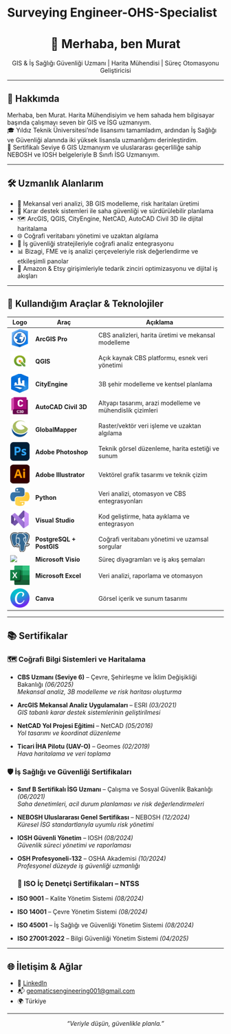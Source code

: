 # Surveying Engineer-OHS-Specialist
<h1 align="center">👋 Merhaba, ben Murat </h1>
<p align="center">
GIS & İş Sağlığı Güvenliği Uzmanı | Harita Mühendisi | Süreç Otomasyonu Geliştiricisi
</p>

---

## 🧭 Hakkımda

Merhaba, ben Murat. Harita Mühendisiyim ve hem sahada hem bilgisayar başında çalışmayı seven bir GIS ve İSG uzmanıyım.  
🎓 Yıldız Teknik Üniversitesi’nde lisansımı tamamladım, ardından İş Sağlığı ve Güvenliği alanında iki yüksek lisansla uzmanlığımı derinleştirdim.  
📜 Sertifikalı Seviye 6 GIS Uzmanıyım ve uluslararası geçerliliğe sahip NEBOSH ve IOSH belgeleriyle B Sınıfı İSG Uzmanıyım.


---

## 🛠️ Uzmanlık Alanlarım

- 📍 Mekansal veri analizi, 3B GIS modelleme, risk haritaları üretimi  
- 🧠 Karar destek sistemleri ile saha güvenliği ve sürdürülebilir planlama  
- 🗺️ ArcGIS, QGIS, CityEngine, NetCAD, AutoCAD Civil 3D ile dijital haritalama  
- 🌐 Coğrafi veritabanı yönetimi ve uzaktan algılama  
- 🔐 İş güvenliği stratejileriyle coğrafi analiz entegrasyonu  
- 📊 Bizagi, FME ve iş analizi çerçeveleriyle risk değerlendirme ve etkileşimli panolar  
- 🛒 Amazon & Etsy girişimleriyle tedarik zinciri optimizasyonu ve dijital iş akışları

---

## 🧰 Kullandığım Araçlar & Teknolojiler

| Logo | Araç | Açıklama |
|------|------|----------|
| <img src="assets/ArcGIS_Pro.png" width="50"/> | **ArcGIS Pro** | CBS analizleri, harita üretimi ve mekansal modelleme |
| <img src="assets/QGIS.png" width="50"/> | **QGIS** | Açık kaynak CBS platformu, esnek veri yönetimi |
| <img src="assets/CityEngine.png" width="50"/> | **CityEngine** | 3B şehir modelleme ve kentsel planlama |
| <img src="assets/AutoCAD_Civil_3D.png" width="50"/> | **AutoCAD Civil 3D** | Altyapı tasarımı, arazi modelleme ve mühendislik çizimleri |
| <img src="assets/GlobalMapper.png" width="50"/> | **GlobalMapper** | Raster/vektör veri işleme ve uzaktan algılama |
| <img src="assets/Adobe_Photoshop.png" width="50"/> | **Adobe Photoshop** | Teknik görsel düzenleme, harita estetiği ve sunum |
| <img src="assets/Adobe_Illustrator.png" width="50"/> | **Adobe Illustrator** | Vektörel grafik tasarımı ve teknik çizim |
| <img src="assets/Python.png" width="50"/> | **Python** | Veri analizi, otomasyon ve CBS entegrasyonları |
| <img src="assets/Visual_Studio.png" width="50"/> | **Visual Studio** | Kod geliştirme, hata ayıklama ve entegrasyon |
| <img src="assets/PostgreSQL.png" width="50"/> | **PostgreSQL + PostGIS** | Coğrafi veritabanı yönetimi ve uzamsal sorgular |
| <img src="assets/Microsoft Visio.png" width="50"/> | **Microsoft Visio** | Süreç diyagramları ve iş akış şemaları |
| <img src="assets/Microsoft_Excel.png" width="50"/> | **Microsoft Excel** | Veri analizi, raporlama ve otomasyon |
| <img src="assets/Canva.png" width="50"/> | **Canva** | Görsel içerik ve sunum tasarımı |

---

## 📚 Sertifikalar

### 🗺️ Coğrafi Bilgi Sistemleri ve Haritalama

- **CBS Uzmanı (Seviye 6)** – Çevre, Şehirleşme ve İklim Değişikliği Bakanlığı *(06/2025)*  
  _Mekansal analiz, 3B modelleme ve risk haritası oluşturma_

- **ArcGIS Mekansal Analiz Uygulamaları** – ESRI *(03/2021)*  
  _GIS tabanlı karar destek sistemlerinin geliştirilmesi_

- **NetCAD Yol Projesi Eğitimi** – NetCAD *(05/2016)*  
  _Yol tasarımı ve koordinat düzenleme_

- **Ticari İHA Pilotu (UAV-O)** – Geomes *(02/2019)*  
  _Hava haritalama ve veri toplama_


### 🛡️ İş Sağlığı ve Güvenliği Sertifikaları

- **Sınıf B Sertifikalı İSG Uzmanı** – Çalışma ve Sosyal Güvenlik Bakanlığı *(06/2021)*  
  _Saha denetimleri, acil durum planlaması ve risk değerlendirmeleri_

- **NEBOSH Uluslararası Genel Sertifikası** – NEBOSH *(12/2024)*  
  _Küresel İSG standartlarıyla uyumlu risk yönetimi_

- **IOSH Güvenli Yönetim** – IOSH *(08/2024)*  
  _Güvenlik süreci yönetimi ve raporlaması_

- **OSH Profesyoneli-132** – OSHA Akademisi *(10/2024)*  
  _Profesyonel düzeyde iş güvenliği uzmanlığı_


  ### 🧪 ISO İç Denetçi Sertifikaları – NTSS

- **ISO 9001** – Kalite Yönetim Sistemi *(08/2024)*  
- **ISO 14001** – Çevre Yönetim Sistemi *(08/2024)*  
- **ISO 45001** – İş Sağlığı ve Güvenliği Yönetim Sistemi *(08/2024)*  
- **ISO 27001:2022** – Bilgi Güvenliği Yönetim Sistemi *(04/2025)*

---

## 🌐 İletişim & Ağlar

- 💼 [LinkedIn](https://linkedin.com/in/kullaniciadi)  
- 📬 geomaticsengineering001@gmail.com
- 🌍 Türkiye

---

<p align="center">
  <em>“Veriyle düşün, güvenlikle planla.”</em>
</p>

